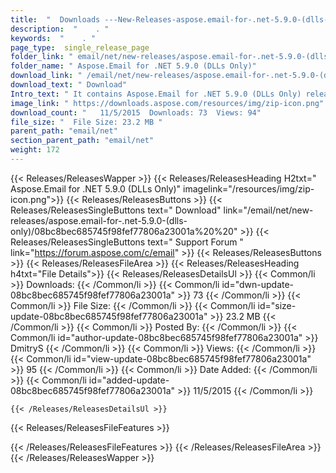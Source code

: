```yaml
---
title:  "  Downloads ---New-Releases-aspose.email-for-.net-5.9.0-(dlls-only) . " 
description:  "    . " 
keywords:  "    . " 
page_type:  single_release_page
folder_link: " email/net/new-releases/aspose.email-for-.net-5.9.0-(dlls-only)/"
folder_name: " Aspose.Email for .NET 5.9.0 (DLLs Only)"
download_link: " /email/net/new-releases/aspose.email-for-.net-5.9.0-(dlls-only)/08bc8bec685745f98fef77806a23001a"
download_text: " Download"
Intro_text: " It contains Aspose.Email for .NET 5.9.0 (DLLs Only) release."
image_link: " https://downloads.aspose.com/resources/img/zip-icon.png"
download_count: "   11/5/2015  Downloads: 73  Views: 94"
file_size: "  File Size: 23.2 MB "
parent_path: "email/net"
section_parent_path: "email/net"
weight: 172 
---
```


{{< Releases/ReleasesWapper >}}
  {{< Releases/ReleasesHeading H2txt=" Aspose.Email for .NET 5.9.0 (DLLs Only)" imagelink="/resources/img/zip-icon.png">}}
  {{< Releases/ReleasesButtons >}}
    {{< Releases/ReleasesSingleButtons text=" Download" link="/email/net/new-releases/aspose.email-for-.net-5.9.0-(dlls-only)/08bc8bec685745f98fef77806a23001a%20%20" >}}
    {{< Releases/ReleasesSingleButtons text=" Support Forum " link="https://forum.aspose.com/c/email" >}}
  {{< Releases/ReleasesButtons >}}
  {{< Releases/ReleasesFileArea >}}
    {{< Releases/ReleasesHeading h4txt="File Details">}}
    {{< Releases/ReleasesDetailsUl >}}
            {{< Common/li  >}} Downloads: {{< /Common/li >}} 
      {{< Common/li id="dwn-update-08bc8bec685745f98fef77806a23001a" >}} 73 {{< /Common/li >}} 
      {{< Common/li  >}} File Size: {{< /Common/li >}} 
      {{< Common/li id="size-update-08bc8bec685745f98fef77806a23001a" >}} 23.2 MB {{< /Common/li >}} 
      {{< Common/li  >}} Posted By: {{< /Common/li >}} 
      {{< Common/li id="author-update-08bc8bec685745f98fef77806a23001a" >}} DmitryS {{< /Common/li >}} 
      {{< Common/li  >}} Views: {{< /Common/li >}} 
      {{< Common/li id="view-update-08bc8bec685745f98fef77806a23001a" >}} 95 {{< /Common/li >}} 
      {{< Common/li  >}} Date Added: {{< /Common/li >}} 
      {{< Common/li id="added-update-08bc8bec685745f98fef77806a23001a" >}} 11/5/2015 {{< /Common/li >}} 

    {{< /Releases/ReleasesDetailsUl >}}

  {{< Releases/ReleasesFileFeatures >}}
      
  {{< /Releases/ReleasesFileFeatures >}}
 {{< /Releases/ReleasesFileArea >}}
{{< /Releases/ReleasesWapper >}}


